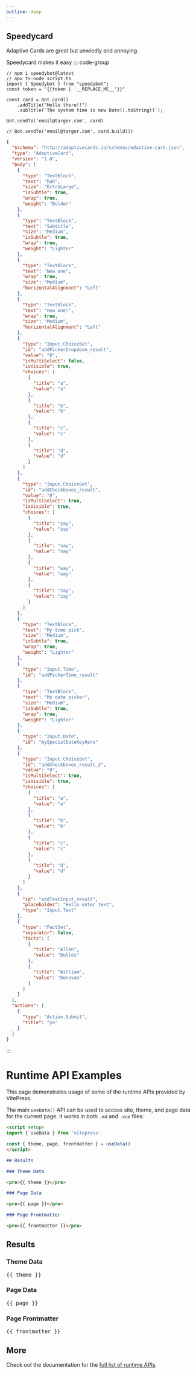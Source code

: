 ```yaml
---
outline: deep
---
```


## Speedycard

Adaptive Cards are great but unwiedly and annoying.

Speedycard makes it easy
::: code-group

```ts-vue [script.ts (speedybot)]
// npm i speedybot@latest
// npx ts-node script.ts
import { Speedybot } from "speedybot";
const token = "{{token | '__REPLACE_ME__'}}"

const card = Bot.card()
    .addTitle("Hello there!!")
    .subTitle(`The system time is new Date().toString()`);

Bot.sendTo('email@targer.com', card)

// Bot.sendTo('email@targer.com', card.build())
```

```json [card.json (output)]
{
  "$schema": "http://adaptivecards.io/schemas/adaptive-card.json",
  "type": "AdaptiveCard",
  "version": "1.0",
  "body": [
    {
      "type": "TextBlock",
      "text": "huh",
      "size": "ExtraLarge",
      "isSubtle": true,
      "wrap": true,
      "weight": "Bolder"
    },
    {
      "type": "TextBlock",
      "text": "Subtitle",
      "size": "Medium",
      "isSubtle": true,
      "wrap": true,
      "weight": "Lighter"
    },
    {
      "type": "TextBlock",
      "text": "New one",
      "wrap": true,
      "size": "Medium",
      "horizontalAlignment": "Left"
    },
    {
      "type": "TextBlock",
      "text": "new one!",
      "wrap": true,
      "size": "Medium",
      "horizontalAlignment": "Left"
    },
    {
      "type": "Input.ChoiceSet",
      "id": "addPickerDropdown_result",
      "value": "0",
      "isMultiSelect": false,
      "isVisible": true,
      "choices": [
        {
          "title": "a",
          "value": "a"
        },
        {
          "title": "b",
          "value": "b"
        },
        {
          "title": "c",
          "value": "c"
        },
        {
          "title": "d",
          "value": "d"
        }
      ]
    },
    {
      "type": "Input.ChoiceSet",
      "id": "addCheckboxes_result",
      "value": "0",
      "isMultiSelect": true,
      "isVisible": true,
      "choices": [
        {
          "title": "yay",
          "value": "yay"
        },
        {
          "title": "nay",
          "value": "nay"
        },
        {
          "title": "way",
          "value": "way"
        },
        {
          "title": "zay",
          "value": "zay"
        }
      ]
    },
    {
      "type": "TextBlock",
      "text": "My time pick",
      "size": "Medium",
      "isSubtle": true,
      "wrap": true,
      "weight": "Lighter"
    },
    {
      "type": "Input.Time",
      "id": "addPickerTime_result"
    },
    {
      "type": "TextBlock",
      "text": "My date picker",
      "size": "Medium",
      "isSubtle": true,
      "wrap": true,
      "weight": "Lighter"
    },
    {
      "type": "Input.Date",
      "id": "mySpecialDateKeyhere"
    },
    {
      "type": "Input.ChoiceSet",
      "id": "addCheckboxes_result_2",
      "value": "0",
      "isMultiSelect": true,
      "isVisible": true,
      "choices": [
        {
          "title": "a",
          "value": "a"
        },
        {
          "title": "b",
          "value": "b"
        },
        {
          "title": "c",
          "value": "c"
        },
        {
          "title": "d",
          "value": "d"
        }
      ]
    },
    {
      "id": "addTextInput_result",
      "placeholder": "Hello enter text",
      "type": "Input.Text"
    },
    {
      "type": "FactSet",
      "separator": false,
      "facts": [
        {
          "title": "Allen",
          "value": "Dulles"
        },
        {
          "title": "William",
          "value": "Donovan"
        }
      ]
    }
  ],
  "actions": [
    {
      "type": "Action.Submit",
      "title": "yo"
    }
  ]
}
```

:::

# Runtime API Examples

This page demonstrates usage of some of the runtime APIs provided by VitePress.

The main `useData()` API can be used to access site, theme, and page data for the current page. It works in both `.md` and `.vue` files:

```md
<script setup>
import { useData } from 'vitepress'

const { theme, page, frontmatter } = useData()
</script>

## Results

### Theme Data

<pre>{{ theme }}</pre>

### Page Data

<pre>{{ page }}</pre>

### Page Frontmatter

<pre>{{ frontmatter }}</pre>
```

<script setup>
import { useData } from 'vitepress'

const { site, theme, page, frontmatter } = useData()
</script>

## Results

### Theme Data

<pre>{{ theme }}</pre>

### Page Data

<pre>{{ page }}</pre>

### Page Frontmatter

<pre>{{ frontmatter }}</pre>

## More

Check out the documentation for the [full list of runtime APIs](https://vitepress.dev/reference/runtime-api#usedata).
